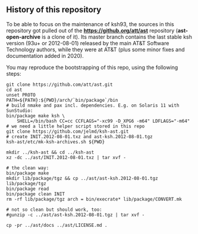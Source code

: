 ## History of this repository

To be able to focus on the maintenance of ksh93, the sources in this repository
got pulled out of the **https://github.org/att/ast** repository
(**ast-open-archive** is a clone of it). Its master branch contains the last
stable ksh version (93u+ or 2012-08-01) released by the main AT&T Software
Technology authors, while they were at AT&T (plus some minor fixes and
documentation added in 2020).


You may reproduce the bootstrapping of this repo, using the following steps:

```
git clone https://github.com/att/ast.git
cd ast
unset PROTO
PATH=${PATH}:${PWD}/arch/`bin/package`/bin
# build nmake and pax incl. dependencies. E.g. on Solaris 11 with SunStudio:
bin/package make ksh \
    SHELL=/bin/bash CC=cc CCFLAGS="-xc99 -D_XPG6 -m64" LDFLAGS="-m64"
# we need a little helper script stored in this repo
git clone https://github.com/jelmd/ksh-ast.git
# create INIT.2012-08-01.txz and ast-ksh.2012-08-01.tgz
ksh-ast/etc/mk-ksh-archives.sh ${PWD}

mkdir ../ksh-ast && cd ../ksh-ast
xz -dc ../ast/INIT.2012-08-01.txz | tar xvf -

# the clean way:
bin/package make
mkdir lib/package/tgz && cp ../ast/ast-ksh.2012-08-01.tgz lib/package/tgz
bin/package read
bin/package clean INIT
rm -rf lib/package/tgz arch = bin/execrate* lib/package/CONVERT.mk

# not so clean but should work, too:
#gunzip -c ../ast/ast-ksh.2012-08-01.tgz | tar xvf -

cp -pr ../ast/docs ../ast/LICENSE.md .
```
